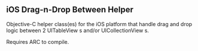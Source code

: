 iOS Drag-n-Drop Between Helper
------------------------------

Objective-C helper class(es) for the iOS platform that handle drag and drop logic between 2 UITableView s and/or UICollectionView s.

Requires ARC to compile.
